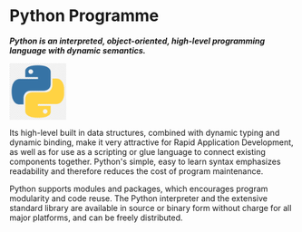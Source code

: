 # Python Programme
***Python is an interpreted, object-oriented, high-level programming language with dynamic semantics.***


<img align="middle" src="https://raw.githubusercontent.com/princekunal101/python-language/main/screenshots/python-logo.png" width="100" height="100" />

Its high-level built in data structures, combined with dynamic typing and dynamic binding, make it very attractive for Rapid Application Development, as well as for use as a scripting or glue language to connect existing components together. Python's simple, easy to learn syntax emphasizes readability and therefore reduces the cost of program maintenance.

Python supports modules and packages, which encourages program modularity and code reuse. The Python interpreter and the extensive standard library are available in source or binary form without charge for all major platforms, and can be freely distributed.
